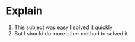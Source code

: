 # Explain

1. This subject was easy I solved it quickly
2. But I should do more other method to solved it.
